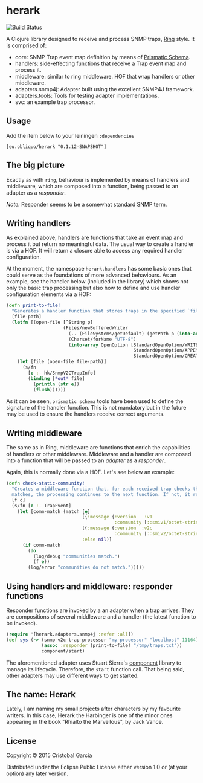 # herark

[![Build Status](https://travis-ci.org/c-garcia/herark.svg)](https://travis-ci.org/c-garcia/herark)

A Clojure library designed to receive and process SNMP traps, [Ring](https://github.com/ring-clojure/ring) style. 
It is comprised of:

* core: SNMP Trap event map definition by means of [Prismatic Schema](https://github.com/Prismatic/schema).
* handlers: side-effecting functions that receive a Trap event map and process it.
* middleware: similar to ring middleware. HOF that wrap handlers or other middleware.
* adapters.snmp4j: Adapter built using the excellent SNMP4J framework.
* adapters.tools: Tools for testing adapter implementations.
* svc: an example trap processor.

## Usage

Add the item below to your leiningen `:dependencies`

    [eu.obliquo/herark "0.1.12-SNAPSHOT"]
    
## The big picture

Exactly as with `ring`, behaviour is implemented by means of handlers and middleware, which are composed into a function, 
being passed to an adapter as a _responder_.


*Note:* Responder seems to be a somewhat standard SNMP term.

## Writing handlers

As explained above, handlers are functions that take an event map and process it but return no meaningful data. The
usual way to create a handler is via a HOF. It will return a closure able to access any required handler 
configuration. 

At the moment, the namespace `herark.handlers` has some basic ones that could serve as the foundations of more 
advanced behaviours. As an example, see the handler below (included in the library) which shows not only
the basic trap processing but also how to define and use handler configuration elements via a HOF:

```clojure
(defn print-to-file!
  "Generates a handler function that stores traps in the specified `file-path`."
  [file-path]
  (letfn [(open-file [^String p]
                     (Files/newBufferedWriter
                       (.. (FileSystems/getDefault) (getPath p (into-array String [])))
                       (Charset/forName "UTF-8")
                       (into-array OpenOption [StandardOpenOption/WRITE
                                               StandardOpenOption/APPEND
                                               StandardOpenOption/CREATE])))]
    (let [file (open-file file-path)]
      (s/fn
        [e :- hk/SnmpV2CTrapInfo]
        (binding [*out* file]
          (println (str e))
          (flush))))))
```
              
As it can be seen, `prismatic schema` tools have been used to define the signature of the handler function. This
is not mandatory but in the future may be used to ensure the handlers receive correct arguments.

## Writing middleware

The same as in Ring, middleware are functions that enrich the capabilities of handlers or other middleware. 
Middleware and a handler are composed into a function that will be passed to an _adapter_ as a _responder_.
 
Again, this is normally done via a HOF. Let's see below an example:

```clojure
(defn check-static-community!
  "Creates a middleware function that, for each received trap checks the SNMP community `c`. If the community
  matches, the processing continues to the next function. If not, it returns."
  [f c]
  (s/fn [e :- TrapEvent]
    (let [comm-match (match [e]
                            [{:message {:version   :v1
                                        :community [::smiv1/octet-string pdu-c]}}] (= pdu-c c)
                            [{:message {:version  :v2c
                                        :community [::smiv2/octet-string pdu-c]}}] (= pdu-c c)
                            :else nil)]
      (if comm-match
        (do
          (log/debug "communities match.")
          (f e))
        (log/error "communities do not match.")))))

```
              
## Using handlers and middleware: responder functions

Responder functions are invoked by a an adapter when a trap arrives. They are compositions 
of several middleware and a handler (the latest function to be invoked).

```clojure
(require '[herark.adapters.snmp4j :refer :all])
(def sys (-> (snmp-v2c-trap-processor "my-processor" "localhost" 11164)
             (assoc :responder (print-to-file! "/tmp/traps.txt"))
             component/start)
```
              
The aforementioned adapter uses Stuart Sierra's [component](https://github.com/stuartsierra/component) 
library to manage its lifecycle. Therefore, the `start` function call. That being said,
other adapters may use different ways to get started.


## The name: Herark

Lately, I am naming my small projects after characters by my favourite writers. In this case, Herark the Harbinger 
is one of the minor ones appearing in the book "Rhialto the Marvellous", by Jack Vance.

## License

Copyright © 2015 Cristobal Garcia

Distributed under the Eclipse Public License either version 1.0 or (at
your option) any later version.
